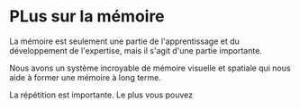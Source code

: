 # PLus sur la mémoire

La mémoire est seulement une partie de l'apprentissage et du développement de l'expertise, mais il s'agit d'une partie importante.

Nous avons un système incroyable de mémoire visuelle et spatiale qui nous aide à former une mémoire à long terme.

La répétition est importante. Le plus vous pouvez 